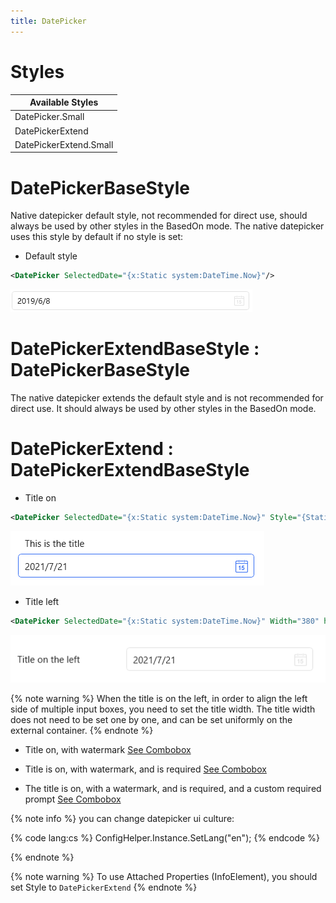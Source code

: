 ```yaml
---
title: DatePicker
---
```


# Styles

|Available Styles|
|-|
|DatePicker.Small|
|DatePickerExtend|
|DatePickerExtend.Small|

# DatePickerBaseStyle

Native datepicker default style, not recommended for direct use, should always be used by other styles in the BasedOn mode. The native datepicker uses this style by default if no style is set:

- Default style
```xml
<DatePicker SelectedDate="{x:Static system:DateTime.Now}"/>
```
![ComboBoxBaseStyle](https://raw.githubusercontent.com/HandyOrg/HandyOrgResource/master/HandyControl/Doc/native_controls/DatePickerBaseStyle.png)

# DatePickerExtendBaseStyle : DatePickerBaseStyle

The native datepicker extends the default style and is not recommended for direct use. It should always be used by other styles in the BasedOn mode.

# DatePickerExtend : DatePickerExtendBaseStyle

- Title on
```xml
<DatePicker SelectedDate="{x:Static system:DateTime.Now}" Style="{StaticResource DatePickerExtend}" hc:InfoElement.Title="This is the title"/>
```
![DatePickerExtend_1](https://raw.githubusercontent.com/HandyOrg/HandyOrgResource/master/HandyControl/Doc/native_controls/DatePickerExtend_1.png)

- Title left
```xml
<DatePicker SelectedDate="{x:Static system:DateTime.Now}" Width="380" hc:InfoElement.TitleWidth="140" hc:InfoElement.TitlePlacement="Left" Style="{StaticResource DatePickerExtend}" hc:InfoElement.Title="Title on the left"/>
```
![DatePickerExtend_2](https://raw.githubusercontent.com/HandyOrg/HandyOrgResource/master/HandyControl/Doc/native_controls/DatePickerExtend_2.png)

{% note warning %}
When the title is on the left, in order to align the left side of multiple input boxes, you need to set the title width. The title width does not need to be set one by one, and can be set uniformly on the external container.
{% endnote %}

- Title on, with watermark
[See Combobox](https://ghost1372.github.io/handycontrol/native_controls/comboBox/)

- Title is on, with watermark, and is required
[See Combobox](https://ghost1372.github.io/handycontrol/native_controls/comboBox/)

- The title is on, with a watermark, and is required, and a custom required prompt
[See Combobox](https://ghost1372.github.io/handycontrol/native_controls/comboBox/)

{% note info %}
you can change datepicker ui culture:

{% code lang:cs %}
ConfigHelper.Instance.SetLang("en");
{% endcode %}

{% endnote %}

{% note warning %}
To use Attached Properties (InfoElement), you should set Style to `DatePickerExtend`
{% endnote %}